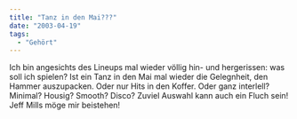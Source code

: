 ```yaml
---
title: "Tanz in den Mai???"
date: "2003-04-19"
tags:
  - "Gehört"
---
```


Ich bin angesichts des Lineups mal wieder völlig hin- und hergerissen: was soll ich spielen? Ist ein Tanz in den Mai mal wieder die Gelegnheit, den Hammer auszupacken. Oder nur Hits in den Koffer. Oder ganz interlell? Minimal? Housig? Smooth? Disco? Zuviel Auswahl kann auch ein Fluch sein! Jeff Mills möge mir beistehen!
